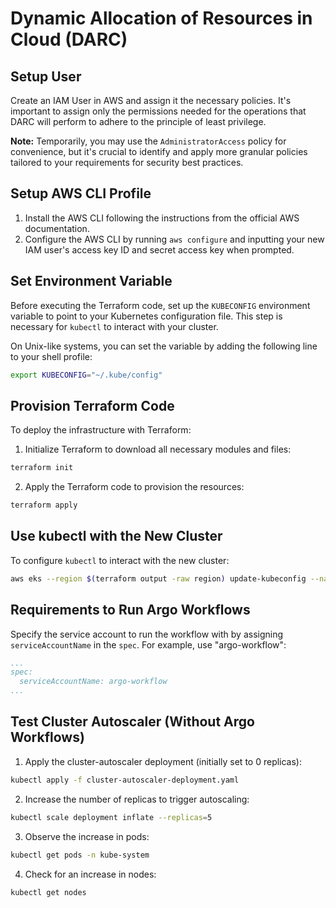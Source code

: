 # Dynamic Allocation of Resources in Cloud (DARC)

## Setup User
Create an IAM User in AWS and assign it the necessary policies. It's important to assign only the permissions needed for the operations that DARC will perform to adhere to the principle of least privilege.

**Note:** Temporarily, you may use the `AdministratorAccess` policy for convenience, but it's crucial to identify and apply more granular policies tailored to your requirements for security best practices.

## Setup AWS CLI Profile
1. Install the AWS CLI following the instructions from the official AWS documentation.
2. Configure the AWS CLI by running `aws configure` and inputting your new IAM user's access key ID and secret access key when prompted.

## Set Environment Variable
Before executing the Terraform code, set up the `KUBECONFIG` environment variable to point to your Kubernetes configuration file. This step is necessary for `kubectl` to interact with your cluster.

On Unix-like systems, you can set the variable by adding the following line to your shell profile:

```bash
export KUBECONFIG="~/.kube/config"
```

## Provision Terraform Code

To deploy the infrastructure with Terraform:

1. Initialize Terraform to download all necessary modules and files:

```bash
terraform init
```

2. Apply the Terraform code to provision the resources:

```bash
terraform apply
```

## Use kubectl with the New Cluster

To configure `kubectl` to interact with the new cluster:

```bash
aws eks --region $(terraform output -raw region) update-kubeconfig --name $(terraform output -raw cluster_name)
```

## Requirements to Run Argo Workflows

Specify the service account to run the workflow with by assigning `serviceAccountName` in the `spec`. For example, use "argo-workflow":

```yaml
...
spec:
  serviceAccountName: argo-workflow
...
```

## Test Cluster Autoscaler (Without Argo Workflows)

1. Apply the cluster-autoscaler deployment (initially set to 0 replicas):

```bash
kubectl apply -f cluster-autoscaler-deployment.yaml
```

2. Increase the number of replicas to trigger autoscaling:

```bash
kubectl scale deployment inflate --replicas=5
```

3. Observe the increase in pods:

```bash
kubectl get pods -n kube-system
```

4. Check for an increase in nodes:

```bash
kubectl get nodes
```

